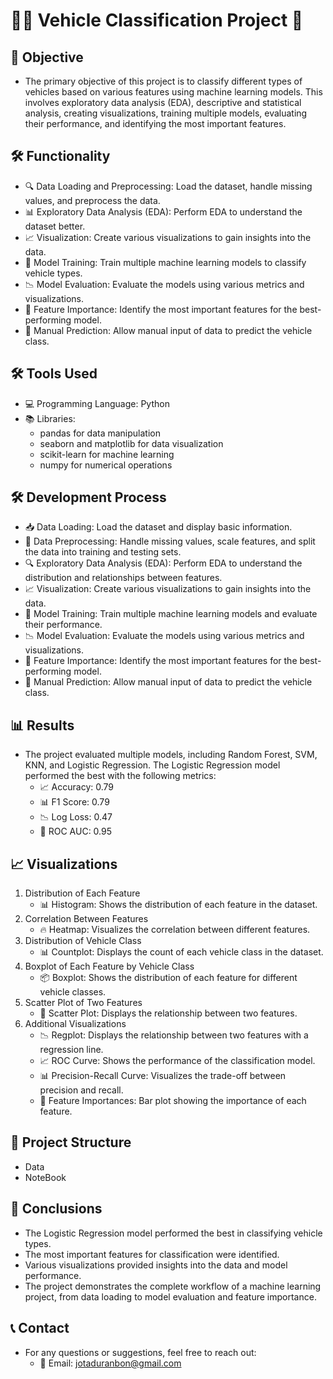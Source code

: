 # 🚗✨ Vehicle Classification Project 🚀

## 🎯 Objective
- The primary objective of this project is to classify different types of vehicles based on various features using machine learning models. This involves exploratory data analysis (EDA), descriptive and statistical analysis, creating visualizations, training multiple models, evaluating their performance, and identifying the most important features.

## 🛠️ Functionality
- 🔍 Data Loading and Preprocessing: Load the dataset, handle missing values, and preprocess the data.
- 📊 Exploratory Data Analysis (EDA): Perform EDA to understand the dataset better.
- 📈 Visualization: Create various visualizations to gain insights into the data.
- 🤖 Model Training: Train multiple machine learning models to classify vehicle types.
- 📉 Model Evaluation: Evaluate the models using various metrics and visualizations.
- 🌟 Feature Importance: Identify the most important features for the best-performing model.
- 📝 Manual Prediction: Allow manual input of data to predict the vehicle class.

## 🛠️ Tools Used
- 💻 Programming Language: Python
- 📚 Libraries:
   - pandas for data manipulation
   - seaborn and matplotlib for data visualization
   - scikit-learn for machine learning
   - numpy for numerical operations

## 🛠️ Development Process
- 📥 Data Loading: Load the dataset and display basic information.
- 🧹 Data Preprocessing: Handle missing values, scale features, and split the data into training and testing sets.
- 🔍 Exploratory Data Analysis (EDA): Perform EDA to understand the distribution and relationships between features.
- 📈 Visualization: Create various visualizations to gain insights into the data.
- 🤖 Model Training: Train multiple machine learning models and evaluate their performance.
- 📉 Model Evaluation: Evaluate the models using various metrics and visualizations.
- 🌟 Feature Importance: Identify the most important features for the best-performing model.
- 📝 Manual Prediction: Allow manual input of data to predict the vehicle class.

## 📊 Results
- The project evaluated multiple models, including Random Forest, SVM, KNN, and Logistic Regression. The Logistic Regression model performed the best with the following metrics:
   - 📈 Accuracy: 0.79
   - 📊 F1 Score: 0.79
   - 📉 Log Loss: 0.47
   - 🌟 ROC AUC: 0.95

## 📈 Visualizations
1. Distribution of Each Feature
   - 📊 Histogram: Shows the distribution of each feature in the dataset.
2. Correlation Between Features
   - 🔥 Heatmap: Visualizes the correlation between different features.
3. Distribution of Vehicle Class
   - 📊 Countplot: Displays the count of each vehicle class in the dataset.
4. Boxplot of Each Feature by Vehicle Class
   - 📦 Boxplot: Shows the distribution of each feature for different vehicle classes.
5. Scatter Plot of Two Features
   - 🔵 Scatter Plot: Displays the relationship between two features.
6. Additional Visualizations
   - 📉 Regplot: Displays the relationship between two features with a regression line.
   - 📈 ROC Curve: Shows the performance of the classification model.
   - 📊 Precision-Recall Curve: Visualizes the trade-off between precision and recall.
   - 🌟 Feature Importances: Bar plot showing the importance of each feature.

## 📂 Project Structure
 - Data
 - NoteBook

## 📝 Conclusions
 - The Logistic Regression model performed the best in classifying vehicle types.
 - The most important features for classification were identified.
 - Various visualizations provided insights into the data and model performance.
 - The project demonstrates the complete workflow of a machine learning project, from data loading to model evaluation and feature importance.

## 📞 Contact
- For any questions or suggestions, feel free to reach out:
   - 📧 Email: jotaduranbon@gmail.com


